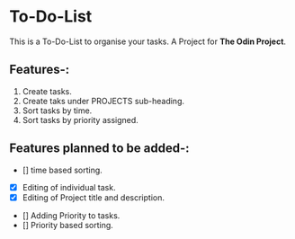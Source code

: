 # To-Do-List

This is a To-Do-List to organise your tasks. A Project for **The Odin Project**.

## Features-:
1. Create tasks.
2. Create taks under PROJECTS sub-heading.
3. Sort tasks by time.
4. Sort tasks by priority assigned.

## Features planned to be added-:
- [] time based sorting.
- [x] Editing of individual task.
- [x] Editing of Project title and description.
- [] Adding Priority to tasks.
- [] Priority based sorting.

